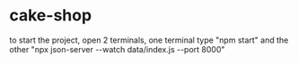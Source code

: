 # cake-shop
to start the project, open 2 terminals, one terminal type "npm start" and the other "npx json-server --watch data/index.js --port 8000"
